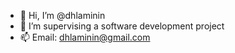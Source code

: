 - 👋 Hi, I’m @dhlaminin
- 👀 I’m supervising a software development project 
- 📫 Email: dhlaminin@gmail.com 

<!---
dhlaminin/dhlaminin is a ✨ special ✨ repository because its `README.md` (this file) appears on your GitHub profile.
You can click the Preview link to take a look at your changes.
--->
